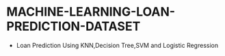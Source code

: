 # MACHINE-LEARNING-LOAN-PREDICTION-DATASET
+ Loan Prediction Using KNN,Decision Tree,SVM and Logistic Regression
